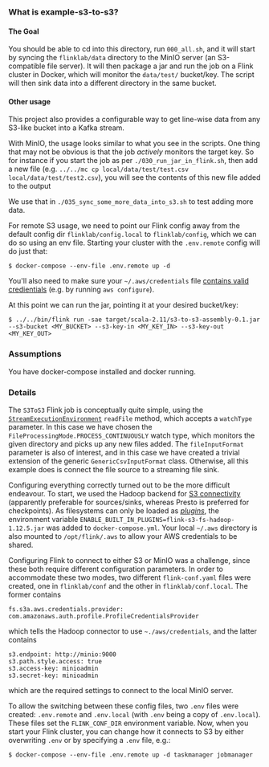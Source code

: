 ### What is example-s3-to-s3?

#### The Goal

You should be able to cd into this directory, run `000_all.sh`, and it will
start by syncing the `flinklab/data` directory to the MinIO
server (an S3-compatible file server). It will then package a jar and run the
job on a Flink cluster in Docker, which will monitor the `data/test/`
bucket/key. The script will then sink data into a different directory in the
same bucket.

#### Other usage
This project also provides a configurable way to get line-wise data from any
S3-like bucket into a Kafka stream.

With MinIO, the usage looks similar to what you see in the scripts. One thing
that may not be obvious is that the job _actively_ monitors the target key. So
for instance if you start the job as per `./030_run_jar_in_flink.sh`, then add
a new file
(e.g. `../../mc cp local/data/test/test.csv local/data/test/test2.csv`),
you will see the contents of this new file added
to the output 

We use that in `./035_sync_some_more_data_into_s3.sh` to test adding more data.

For remote S3 usage, we need to point our Flink config away from the default
config dir `flinklab/config.local` to `flinklab/config`, which we can do so
using an env file. Starting your cluster with the `.env.remote` config will do
just that:

```
$ docker-compose --env-file .env.remote up -d
```

You'll also need to make sure your `~/.aws/credentials` file
[contains valid credientials](https://docs.aws.amazon.com/cli/latest/userguide/cli-configure-files.html)
(e.g. by running `aws configure`).

At this point we can run the jar, pointing it at your desired bucket/key:

```
$ ../../bin/flink run -sae target/scala-2.11/s3-to-s3-assembly-0.1.jar --s3-bucket <MY_BUCKET> --s3-key-in <MY_KEY_IN> --s3-key-out <MY_KEY_OUT>
```

### Assumptions

You have docker-compose installed and docker running.

### Details

The `S3ToS3` Flink job is conceptually quite simple, using the
[`StreamExecutionEnvironment`](https://ci.apache.org/projects/flink/flink-docs-release-1.12/dev/datastream_api.html#data-sources)
`readFile` method, which accepts a `watchType` parameter. In this case we have
chosen the `FileProcessingMode.PROCESS_CONTINUOUSLY` watch type, which monitors
the given directory and picks up any new files added. The `fileInputFormat`
parameter is also of interest, and in this case we have created a trivial
extension of the generic `GenericCsvInputFormat` class. Otherwise, all this
example does is connect the file source to a streaming file sink.

Configuring everything correctly turned out to be the more difficult endeavour.
To start, we used the Hadoop backend for [S3
connectivity](https://ci.apache.org/projects/flink/flink-docs-master/docs/deployment/filesystems/s3/)
(apparently preferable for sources/sinks, whereas Presto is preferred for
checkpoints). As filesystems can only be loaded as
[_plugins_](https://ci.apache.org/projects/flink/flink-docs-master/docs/deployment/filesystems/plugins/),
the environment variable
`ENABLE_BUILT_IN_PLUGINS=flink-s3-fs-hadoop-1.12.5.jar` was added to
`docker-compose.yml`. Your local `~/.aws` directory is also mounted to
`/opt/flink/.aws` to allow your AWS credentials to be shared.

Configuring Flink to connect to either S3 or MinIO was a challenge, since these
both require different configuration parameters. In order to accommodate these
two modes, two different `flink-conf.yaml` files were created, one in
`flinklab/conf` and the other in `flinklab/conf.local`. The former contains

```
fs.s3a.aws.credentials.provider: com.amazonaws.auth.profile.ProfileCredentialsProvider
```

which tells the Hadoop connector to use `~./aws/credentials`, and the latter contains

```
s3.endpoint: http://minio:9000
s3.path.style.access: true
s3.access-key: minioadmin
s3.secret-key: minioadmin
```

which are the required settings to connect to the local MinIO server.

To allow the switching between these config files, two `.env` files were
created: `.env.remote` and `.env.local` (with `.env` being a copy of
`.env.local`). These files set the `FLINK_CONF_DIR` environment variable. Now,
when you start your Flink cluster, you can change how it connects to S3 by
either overwriting `.env` or by specifying a `.env` file, e.g.:

```
$ docker-compose --env-file .env.remote up -d taskmanager jobmanager
```
